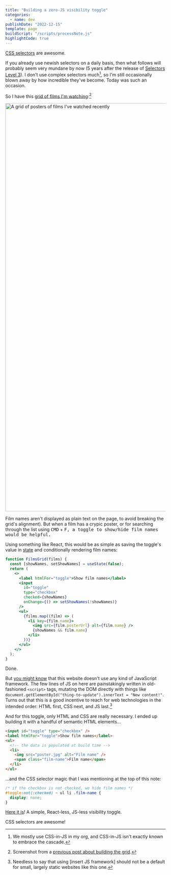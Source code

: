 ```yaml
---
title: "Building a zero-JS visibility toggle"
categories:
  - name: dev
publishDate: "2022-12-15"
template: page
buildScript: "/scripts/processNote.js"
highlightCode: true
---
```


[CSS selectors](https://www.w3.org/TR/selectors-4/) are awesome.

If you already use newish selectors on a daily basis, then what follows will probably seem very mundane by now (5 years after the release of [Selectors Level 3](https://www.w3.org/TR/selectors-3/)). I don't use complex selectors much[^1], so I'm still occasionally blown away by how incredible they've become. Today was such an occasion.

So I have this [grid of films I'm watching](/watching/):[^2]

<img width="1280" height="794" style="aspect-ratio:1280/794;height:auto;" src="/static/images/2022-04-08-image-grid-final.jpg" alt="A grid of posters of films I've watched recently">

Film names aren't displayed as plain text on the page, to avoid breaking the grid's alignment). But when a film has a crypic poster, or for searching through the list using <kbd>CMD</kbd> + <kbd>F<kbd>, a toggle to show/hide film names would be helpful.

Using something like React, this would be as simple as saving the toggle's value in [state](https://beta.reactjs.org/learn/state-a-components-memory) and conditionally rendering film names:

```jsx
function FilmsGrid(films) {
  const [showNames, setShowNames] = useState(false);
  return (
    <>
      <label htmlFor="toggle">Show film names</label>
      <input
        id="toggle"
        type="checkbox"
        checked={showNames}
        onChange={() => setShowNames(!showNames)}
      />
      <ul>
        {films.map((film) => (
          <li key={film.name}>
            <img src={film.posterUrl} alt={film.name} />
            {showNames && film.name}
          </li>
        ))}
      </ul>
    </>
  );
}
```

Done.

But [you might know](/notes/spring-summer-22-a-new-look-for-this-website/) that this website doesn't use any kind of JavaScript framework. The few lines of JS on here are painstakingly written in old-fashioned `<script>` tags, mutating the DOM directly with things like `document.getElementById("thing-to-update").innerText = "New content!"`. Turns out that this is a good incentive to reach for web technologies in the intended order: HTML first, CSS next, and JS last.[^3]

And for this toggle, only HTML and CSS are really necessary. I ended up building it with a handful of semantic HTML elements...

```html
<input id="toggle" type="checkbox" />
<label htmlFor="toggle">Show film names</label>
<ul>
  <!-- the data is populated at build time -->
  <li>
    <img src="poster.jpg" alt="Film name" />
    <span class="film-name">Film name</span>
  </li>
</ul>
```

...and the CSS selector magic that I was mentioning at the top of this note:

```css
/* if the checkbox is not checked, we hide film names */
#toggle:not(:checked) ~ ul li .film-name {
  display: none;
}
```

[Here it is](/watching/)! A simple, React-less, JS-less visibility toggle.

CSS selectors are awesome!

[^1]: We mostly use CSS-in-JS in my org, and CSS-in-JS isn't exactly known to embrace the cascade.
[^2]: Screenshot from a [previous post about building the grid](/notes/a-zero-js-lazy-loading-image-grid-for-2022/).
[^3]: Needless to say that using [insert JS framework] should not be a default for small, largely static websites like this one.
